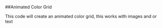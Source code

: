 ##Animated Color Grid

This code will create an animated color grid, this works with images and or text